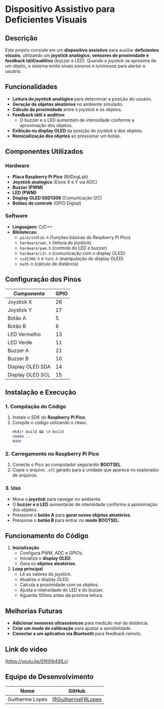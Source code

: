 # Dispositivo Assistivo para Deficientes Visuais

## Descrição
Este projeto consiste em um **dispositivo assistivo** para auxiliar **deficientes visuais**, utilizando um **joystick analógico, sensores de proximidade e feedback tátil/auditivo** (buzzer e LED). Quando o joystick se aproxima de um objeto, o sistema emite sinais sonoros e luminosos para alertar o usuário.

## Funcionalidades
- **Leitura do joystick analógico** para determinar a posição do usuário.
- **Geração de objetos aleatórios** no ambiente simulado.
- **Cálculo da proximidade** entre o joystick e os objetos.
- **Feedback tátil e auditivo**:
  - O buzzer e o LED aumentam de intensidade conforme a aproximação dos objetos.
- **Exibição no display OLED** da posição do joystick e dos objetos.
- **Reinicialização dos objetos** ao pressionar um botão.

## Componentes Utilizados
### Hardware
- **Placa Raspberry Pi Pico** (BitDogLab)
- **Joystick analógico** (Eixos X e Y via ADC)
- **Buzzer (PWM)**
- **LED (PWM)**
- **Display OLED SSD1306** (Comunicação I2C)
- **Botões de controle** (GPIO Digital)

### Software
- **Linguagem:** C/C++
- **Bibliotecas:**
  - `pico/stdlib.h` (funções básicas do Raspberry Pi Pico)
  - `hardware/adc.h` (leitura do joystick)
  - `hardware/pwm.h` (controle do LED e buzzer)
  - `hardware/i2c.h` (comunicação com o display OLED)
  - `ssd1306.h` e `font.h` (manipulação do display OLED)
  - `math.h` (cálculo de distância)

## Configuração dos Pinos

| Componente       | GPIO  |
|-----------------|------|
| Joystick X      | 26   |
| Joystick Y      | 27   |
| Botão A        | 5    |
| Botão B        | 6    |
| LED Vermelho    | 13   |
| LED Verde       | 11   |
| Buzzer A        | 21   |
| Buzzer B        | 10   |
| Display OLED SDA | 14   |
| Display OLED SCL | 15   |

## Instalação e Execução
### 1. Compilação do Código
1. Instale o SDK do **Raspberry Pi Pico**.
2. Compile o código utilizando o `CMake`:
   ```sh
   mkdir build && cd build
   cmake ..
   make
   ```

### 2. Carregamento no Raspberry Pi Pico
1. Conecte o Pico ao computador segurando **BOOTSEL**.
2. Copie o arquivo `.uf2` gerado para a unidade que aparece no explorador de arquivos.

### 3. Uso
- Mova o **joystick** para navegar no ambiente.
- O **buzzer e o LED** aumentarão de intensidade conforme a aproximação dos objetos.
- Pressione o **botão A** para **gerar novos objetos aleatórios**.
- Pressione o **botão B** para entrar no **modo BOOTSEL**.

## Funcionamento do Código
1. **Inicialização**
   - Configura PWM, ADC e GPIOs.
   - Inicializa o **display OLED**.
   - Gera os **objetos aleatórios**.
2. **Loop principal**
   - Lê os valores do joystick.
   - Atualiza o display OLED.
   - Calcula a proximidade com os objetos.
   - Ajusta a intensidade do LED e do buzzer.
   - Aguarda 100ms antes da próxima leitura.

## Melhorias Futuras
- **Adicionar sensores ultrassônicos** para medição real da distância.
- **Criar um modo de calibração** para ajustar a sensibilidade.
- **Conectar a um aplicativo via Bluetooth** para feedback remoto.

## Link do video
(https://youtu.be/5fK91k4SfLc)
##  Equipe de Desenvolvimento
| Nome | GitHub |
|------|--------|
| Guilherme Lopes | [@GuilhermeFRLopes](https://github.com/GuilhermeFRLopes) |

